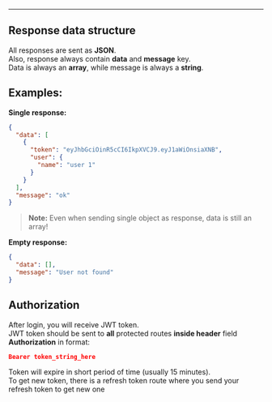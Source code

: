 ----------
## Response data structure

All responses are sent as **JSON**. <br>
Also, response always contain **data** and **message** key. <br>
Data is always an **array**, while message is always a **string**.

## Examples:
**Single response:**
```json
{
  "data": [
    {
      "token": "eyJhbGciOinR5cCI6IkpXVCJ9.eyJ1aWiOnsiaXNB",
      "user": {
        "name": "user 1"
      }
    }
  ],
  "message": "ok"
}
```
> **Note:** Even when sending single object as response, data is still an array!

**Empty response:**
```json
{
  "data": [],
  "message": "User not found"
}
```

## Authorization

After login, you will receive JWT token. <br>
JWT token should be sent to **all** protected routes **inside header** field **Authorization** in format: <br>
```json
Bearer token_string_here
```
Token will expire in short period of time (usually 15 minutes). <br>
To get new token, there is a refresh token route where you send your refresh token to get new one
